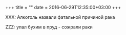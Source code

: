 +++
title = ""
date = 2016-06-29T12:35:00+03:00
+++

XXX: Алкоголь назвали фатальной причиной рака


ZZZ: упал бухим в пруд - сожрали раки


